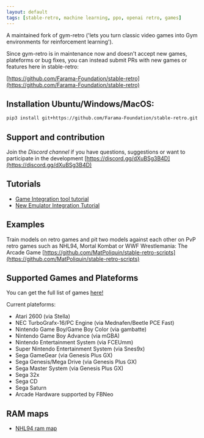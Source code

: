 ```yaml
---
layout: default
tags: [stable-retro, machine learning, ppo, openai retro, games]
---
```


A maintained fork of gym-retro ('lets you turn classic video games into Gym environments for reinforcement learning').

Since gym-retro is in maintenance now and doesn't accept new games, plateforms or bug fixes, you can instead submit PRs with new games or features here in stable-retro:

[https://github.com/Farama-Foundation/stable-retro](https://github.com/Farama-Foundation/stable-retro)


## Installation Ubuntu/Windows/MacOS:
```bash
pip3 install git+https://github.com/Farama-Foundation/stable-retro.git
```


## Support and contribution
Join the *Discord channel* if you have questions, suggestions or want to participate in the development
[https://discord.gg/dXuBSg3B4D](https://discord.gg/dXuBSg3B4D)


## Tutorials

*   [Game Integration tool tutorial](https://www.youtube.com/watch?v=lPYWaUAq_dY&list=PLmwlWbdWpZVvWqzOxu0jVBy-CaRpYha0t)
*   [New Emulator Integration Tutorial](https://www.videogames.ai/2023/06/22/Integrate-emulator-stable-retro.html)

## Examples

Train models on retro games and pit two models against each other on PvP retro games such as NHL94, Mortal Kombat or WWF Wrestlemania: The Arcade Game
[https://github.com/MatPoliquin/stable-retro-scripts](https://github.com/MatPoliquin/stable-retro-scripts)


## Supported Games and Plateforms

You can get the full list of games [here!](https://github.com/MatPoliquin/stable-retro/tree/master/retro/data/stable) 

Current plateforms:

*   Atari 2600 (via Stella)
*   NEC TurboGrafx-16/PC Engine (via Mednafen/Beetle PCE Fast)
*   Nintendo Game Boy/Game Boy Color (via gambatte)
*   Nintendo Game Boy Advance (via mGBA)
*   Nintendo Entertainment System (via FCEUmm)
*   Super Nintendo Entertainment System (via Snes9x)
*   Sega GameGear (via Genesis Plus GX)
*   Sega Genesis/Mega Drive (via Genesis Plus GX)
*   Sega Master System (via Genesis Plus GX)
*   Sega 32x
*   Sega CD
*   Sega Saturn
*   Arcade Hardware supported by FBNeo


## RAM maps

*   [NHL94 ram map](./nhl-94-ram-map)

